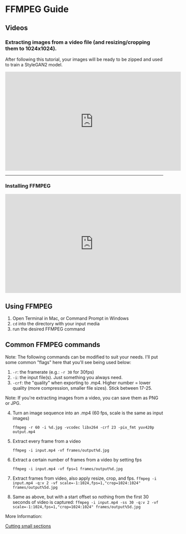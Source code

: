 # FFMPEG Guide

## **Videos**

### Extracting images from a video file (and resizing/cropping them to 1024x1024).
After following this tutorial, your images will be ready to be zipped and used to train a StyleGAN2 model.
<iframe width="560" height="315" src="https://www.youtube.com/embed/fESqT02VxIA" title="YouTube video player" frameborder="0" allow="accelerometer; autoplay; clipboard-write; encrypted-media; gyroscope; picture-in-picture" allowfullscreen></iframe>
<hr>

### Installing FFMPEG
<iframe width="560" height="315" src="https://www.youtube.com/embed/BRoZiY6E5h4" title="YouTube video player" frameborder="0" allow="accelerometer; autoplay; clipboard-write; encrypted-media; gyroscope; picture-in-picture" allowfullscreen></iframe>

## Using FFMPEG
1. Open Terminal in Mac, or Command Prompt in Windows
2. ```cd``` into the directory with your input media
3. run the desired FFMPEG command

## Common FFMPEG commands
Note: The following commands can be modified to suit your needs. I'll put some common "flags" here that you'll see being used below:
1. `-r`: the framerate (e.g.: `-r 30` for 30fps)
2. `-i`: the input file(s). Just something you always need.
3. `-crf`: the "quality" when exporting to .mp4. Higher number = lower quality (more compression, smaller file sizes). Stick between 17-25.

Note: If you're extracting images from a video, you can save them as PNG or JPG.

4. Turn an image sequence into an .mp4 (60 fps, scale is the same as input images)

   ```ffmpeg -r 60 -i %d.jpg -vcodec libx264 -crf 23 -pix_fmt yuv420p output.mp4```

5. Extract every frame from a video
   
   ```ffmpeg -i input.mp4 -vf frames/output%d.jpg```

6. Extract a certain number of frames from a video by setting fps

    ```ffmpeg -i input.mp4 -vf fps=1 frames/output%d.jpg```

1. Extract frames from video, also apply resize, crop, and fps.
   `ffmpeg -i input.mp4 -q:v 2 -vf scale=-1:1024,fps=1,"crop=1024:1024" frames/output%5d.jpg`

1. Same as above, but with a start offset so nothing from the first 30 seconds of video is captured:
   `ffmpeg -i input.mp4 -ss 30 -q:v 2 -vf scale=-1:1024,fps=1,"crop=1024:1024" frames/output%5d.jpg`


More Information:

[Cutting small sections](https://trac.ffmpeg.org/wiki/Seeking#Cuttingsmallsections)
